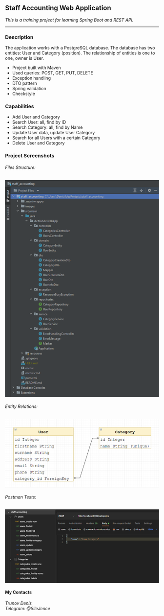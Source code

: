 ## Staff Accounting Web Application
_This is a training project for learning Spring Boot and REST API._
___

### Description
The application works with a PostgreSQL database. 
The database has two entities: User and Category (position). 
The relationship of entities is one to one, owner is User.
- Project built with Maven
- Used queries: POST, GET, PUT, DELETE
- Exception handling
- DTO pattern
- Spring validation
- Checkstyle

### Capabilities
- Add User and Category
- Search User: all, find by ID
- Search Category: all, find by Name
- Update User data, update User Category
- Search for all Users with a certain Category
- Delete User and Category

### Project Screenshots
###### Files Structure:
![Files Structure](https://raw.githubusercontent.com/SileLence/staff_accounting/master/images/files_structure_3.png)
###### Entity Relations:
![Entity Relations](https://raw.githubusercontent.com/SileLence/staff_accounting/master/images/entity_relation.png)
###### Postman Tests:
![Postman Tests](https://raw.githubusercontent.com/SileLence/staff_accounting/master/images/postman_tests_2.png)

#### My Contacts
_Trunov Denis_\
_Telegram: @SileJence_
